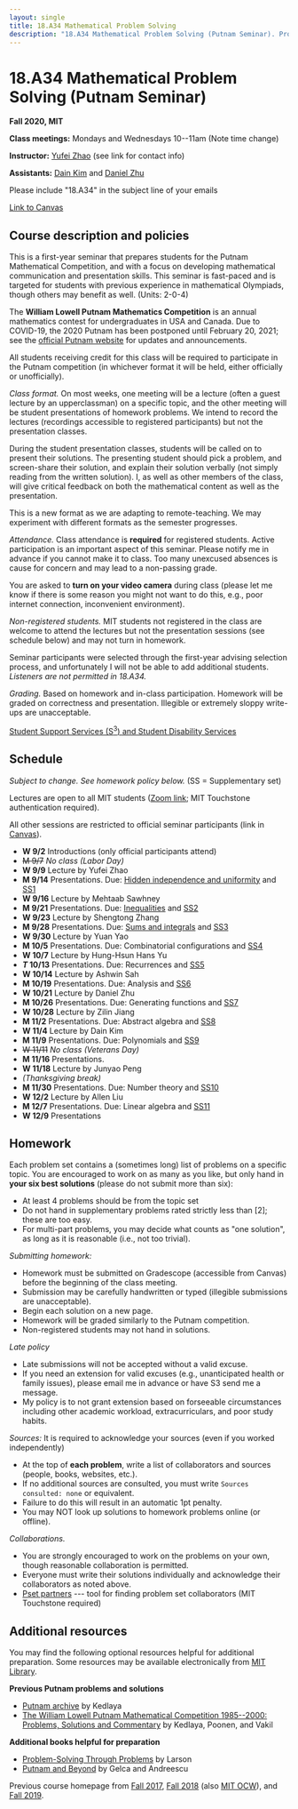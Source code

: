```yaml
---
layout: single
title: 18.A34 Mathematical Problem Solving
description: "18.A34 Mathematical Problem Solving (Putnam Seminar). Prof. Yufei Zhao"
---
```


# 18.A34 Mathematical Problem Solving (Putnam Seminar)

**Fall 2020, MIT**

**Class meetings:** Mondays and Wednesdays 10--11am (Note time change)

**Instructor:** [Yufei Zhao](http://yufeizhao.com) (see link for contact info)

**Assistants:** [Dain Kim](dain0327@mit.edu) and [Daniel Zhu](zhd@mit.edu)

Please include "18.A34" in the subject line of your emails

[Link to Canvas](https://canvas.mit.edu/courses/5625)

## Course description and policies

This is a first-year seminar that prepares students for the Putnam Mathematical Competition, and with a focus on developing mathematical communication and presentation skills. 
This seminar is fast-paced and is targeted for students with previous experience in mathematical Olympiads, though others may benefit as well. (Units: 2-0-4)

The **William Lowell Putnam Mathematics Competition** is an annual mathematics contest for undergraduates in USA and Canada.
Due to COVID-19, the 2020 Putnam has been postponed until February 20, 2021; see the [official Putnam website](https://www.maa.org/math-competitions/putnam-competition) for updates and announcements.

All students receiving credit for this class will be required to participate in the Putnam competition (in whichever format it will be held, either officially or unofficially).

_Class format._
On most weeks, one meeting will be a lecture (often a guest lecture by an upperclassman) on a specific topic, and the other meeting will be student presentations of homework problems. 
We intend to record the lectures (recordings accessible to registered participants) but not the presentation classes.

During the student presentation classes, students will be called on to present their solutions. 
The presenting student should pick a problem, and screen-share their solution, and explain their solution verbally (not simply reading from the written solution). I, as well as other members of the class, will give critical feedback on both the mathematical content as well as the presentation.

This is a new format as we are adapting to remote-teaching. We may experiment with different formats as the semester progresses.

_Attendance._
Class attendance is **required** for registered students.
Active participation is an important aspect of this seminar.
Please notify me in advance if you cannot make it to class.
Too many unexcused absences is cause for concern and may lead to a non-passing grade.

You are asked to **turn on your video camera** during class (please let me know if there is some reason you might not want to do this, e.g., poor internet connection, inconvenient environment).

_Non-registered students._
MIT students not registered in the class are welcome to attend the lectures but not the presentation sessions (see schedule below) and may not turn in homework.

Seminar participants were selected through the first-year advising selection process, and unfortunately I will not be able to add additional students. _Listeners are not permitted in 18.A34._

_Grading._ Based on homework and in-class participation.
Homework will be graded on correctness and presentation. Illegible or extremely sloppy write-ups are unacceptable.

[Student Support Services (S<sup>3</sup>) and Student Disability Services](s3)

## Schedule 

_Subject to change. See homework policy below._ (SS = Supplementary set)

Lectures are open to all MIT students ([Zoom link](https://mit.zoom.us/j/92533740435?pwd=aHd5c2JtL0Z0U1ROaWZiOXBrVytyZz09); MIT Touchstone authentication required). 

All other sessions are restricted to official seminar participants (link in [Canvas](https://canvas.mit.edu/courses/5625)).

- **W 9/2** Introductions (only official participants attend)
- ~~M 9/7~~ _No class (Labor Day)_
- **W 9/9** Lecture by Yufei Zhao
- **M 9/14** Presentations. Due: [Hidden independence and uniformity](ps/indep.pdf) and [SS1](ps/hw1.pdf)
- **W 9/16** Lecture by Mehtaab Sawhney
- **M 9/21** Presentations. Due: [Inequalities](ps/inequalities.pdf) and [SS2](ps/hw2.pdf)
- **W 9/23** Lecture by Shengtong Zhang
- **M 9/28** Presentations. Due: [Sums and integrals](ps/sums_integrals.pdf) and [SS3](ps/hw3.pdf)
- **W 9/30** Lecture by Yuan Yao
- **M 10/5** Presentations. Due: Combinatorial configurations and [SS4](ps/hw4.pdf)
- **W 10/7** Lecture by Hung-Hsun Hans Yu
- **_T_ 10/13** Presentations. Due: Recurrences and [SS5](ps/hw5.pdf)
- **W 10/14** Lecture by Ashwin Sah
- **M 10/19** Presentations. Due: Analysis and [SS6](ps/hw6.pdf)
- **W 10/21** Lecture by Daniel Zhu
- **M 10/26** Presentations. Due: Generating functions and [SS7](ps/hw7.pdf)
- **W 10/28** Lecture by Zilin Jiang
- **M 11/2** Presentations. Due: Abstract algebra and [SS8](ps/hw8.pdf)
- **W 11/4** Lecture by Dain Kim
- **M 11/9** Presentations. Due: Polynomials and [SS9](ps/hw9.pdf)
- ~~W 11/11~~ _No class (Veterans Day)_
- **M 11/16** Presentations.
- **W 11/18** Lecture by Junyao Peng
- _(Thanksgiving break)_
- **M 11/30** Presentations. Due: Number theory and [SS10](ps/hw10.pdf)
- **W 12/2** Lecture by Allen Liu
- **M 12/7** Presentations. Due: Linear algebra and [SS11](ps/hw11.pdf)
- **W 12/9** Presentations

## Homework

Each problem set contains a (sometimes long) list of problems on a specific topic. You are encouraged to work on as many as you like, but only hand in **your six best solutions** (please do not submit more than six):

* At least 4 problems should be from the topic set
* Do not hand in supplementary problems rated strictly less than [2]; these are too easy. 
* For multi-part problems, you may decide what counts as "one solution", as long as it is reasonable (i.e., not too trivial).

_Submitting homework:_

* Homework must be submitted on Gradescope (accessible from Canvas) before the beginning of the class meeting. 
* Submission may be carefully handwritten or typed (illegible submissions are unacceptable).
* Begin each solution on a new page.
* Homework will be graded similarly to the Putnam competition. 
* Non-registered students may not hand in solutions.

_Late policy_ 
* Late submissions will not be accepted without a valid excuse.
* If you need an extension for valid excuses (e.g., unanticipated health or family issues), please email me in advance or have S3 send me a message.
* My policy is to not grant extension based on forseeable circumstances including other academic workload, extracurriculars, and poor study habits.


_Sources:_ It is required to acknowledge your sources (even if you worked independently)

* At the top of **each problem**, write a list of collaborators and sources (people, books, websites, etc.). 
* If no additional sources are consulted, you must write `Sources consulted: none` or equivalent. 
* Failure to do this will result in an automatic 1pt penalty. 
* You may NOT look up solutions to homework problems online (or offline).

_Collaborations._ 
* You are strongly encouraged to work on the problems on your own, though reasonable collaboration is permitted. 
* Everyone must write their solutions individually and acknowledge their collaborators as noted above.
* [Pset partners](https://psetpartners.mit.edu/) --- tool for finding problem set collaborators (MIT Touchstone required)


## Additional resources

You may find the following optional resources helpful for additional preparation.
Some resources may be available electronically from [MIT Library](https://libraries.mit.edu/).

**Previous Putnam problems and solutions**

- [Putnam archive](http://kskedlaya.org/putnam-archive/) by Kedlaya
- [The William Lowell Putnam Mathematical Competition 1985--2000: Problems, Solutions and Commentary](https://www.amazon.com/William-Lowell-Mathematical-Competition-1985-2000/dp/0883858274) by Kedlaya, Poonen, and Vakil

**Additional books helpful for preparation**

- [Problem-Solving Through Problems](https://www.amazon.com/Problem-Solving-Through-Problems-Problem-Mathematics/dp/0387961712/) by Larson
- [Putnam and Beyond](https://www.amazon.com/Putnam-Beyond-Razvan-Gelca/dp/0387257659/) by Gelca and Andreescu

Previous course homepage from [Fall 2017](fa17/), [Fall 2018](fa18/) (also [MIT OCW](https://ocw.mit.edu/courses/mathematics/18-a34-mathematical-problem-solving-putnam-seminar-fall-2018/)), and [Fall 2019](fa19/).